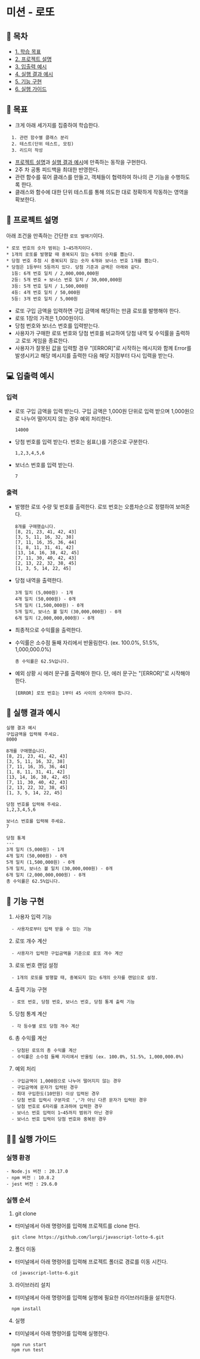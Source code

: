 # 미션 - 로또

## 📕 목차

- [1. 학습 목표](#🎯-학습-목표)
- [2. 프로젝트 설명](#🧾-프로젝트-설명)
- [3. 입출력 예시](#💻-입출력-예시)
- [4. 실행 결과 예시](#🚀-실행-결과-예시)
- [5. 기능 구현](#🔨-기능-구현)
- [6. 실행 가이드](#🏃‍♂️-실행-가이드)

## 🎯 목표

- 크게 아래 세가지를 집중하여 학습한다.

```
  1. 관련 함수별 클래스 분리
  2. 테스트(단위 테스트, 모킹)
  3. 리드미 작성
```

- [프로젝트 설명](#🧾-프로젝트-설명)과 [실행 결과 예시](#🚀-실행-결과-예시)에 만족하는 동작을 구현한다.
- 2주 차 공통 피드백을 최대한 반영한다.
- 관련 함수를 묶어 클래스를 만들고, 객체들이 협력하여 하나의 큰 기능을 수행하도록 한다.
- 클래스와 함수에 대한 단위 테스트를 통해 의도한 대로 정확하게 작동하는 영역을 확보한다.

## 🧾 프로젝트 설명

아래 조건을 만족하는 간단한 `로또 발매기`이다.

```
* 로또 번호의 숫자 범위는 1~45까지이다.
* 1개의 로또를 발행할 때 중복되지 않는 6개의 숫자를 뽑는다.
* 당첨 번호 추첨 시 중복되지 않는 숫자 6개와 보너스 번호 1개를 뽑는다.
* 당첨은 1등부터 5등까지 있다. 당첨 기준과 금액은 아래와 같다.
  1등: 6개 번호 일치 / 2,000,000,000원
  2등: 5개 번호 + 보너스 번호 일치 / 30,000,000원
  3등: 5개 번호 일치 / 1,500,000원
  4등: 4개 번호 일치 / 50,000원
  5등: 3개 번호 일치 / 5,000원
```

- 로또 구입 금액을 입력하면 구입 금액에 해당하는 만큼 로또를 발행해야 한다.
- 로또 1장의 가격은 1,000원이다.
- 당첨 번호와 보너스 번호를 입력받는다.
- 사용자가 구매한 로또 번호와 당첨 번호를 비교하여 당첨 내역 및 수익률을 출력하고 로또 게임을 종료한다.
- 사용자가 잘못된 값을 입력할 경우 "[ERROR]"로 시작하는 메시지와 함께 Error를 발생시키고 해당 메시지를 출력한 다음 해당 지점부터 다시 입력을 받는다.

## 💻 입출력 예시

### 입력

- 로또 구입 금액을 입력 받는다. 구입 금액은 1,000원 단위로 입력 받으며 1,000원으로 나누어 떨어지지 않는 경우 예외 처리한다.

  ```
  14000
  ```

- 당첨 번호를 입력 받는다. 번호는 쉼표(,)를 기준으로 구분한다.

  ```
  1,2,3,4,5,6
  ```

- 보너스 번호를 입력 받는다.

  ```
  7
  ```

### 출력

- 발행한 로또 수량 및 번호를 출력한다. 로또 번호는 오름차순으로 정렬하여 보여준다.

  ```
  8개를 구매했습니다.
  [8, 21, 23, 41, 42, 43]
  [3, 5, 11, 16, 32, 38]
  [7, 11, 16, 35, 36, 44]
  [1, 8, 11, 31, 41, 42]
  [13, 14, 16, 38, 42, 45]
  [7, 11, 30, 40, 42, 43]
  [2, 13, 22, 32, 38, 45]
  [1, 3, 5, 14, 22, 45]
  ```

- 당첨 내역을 출력한다.

  ```
  3개 일치 (5,000원) - 1개
  4개 일치 (50,000원) - 0개
  5개 일치 (1,500,000원) - 0개
  5개 일치, 보너스 볼 일치 (30,000,000원) - 0개
  6개 일치 (2,000,000,000원) - 0개
  ```

- 최종적으로 수익률을 출력한다.
- 수익률은 소수점 둘째 자리에서 반올림한다. (ex. 100.0%, 51.5%, 1,000,000.0%)

  ```
  총 수익률은 62.5%입니다.
  ```

- 예외 상황 시 에러 문구를 출력해야 한다. 단, 에러 문구는 "[ERROR]"로 시작해야 한다.

  ```
  [ERROR] 로또 번호는 1부터 45 사이의 숫자여야 합니다.
  ```

## 🚀 실행 결과 예시

```
실행 결과 예시
구입금액을 입력해 주세요.
8000

8개를 구매했습니다.
[8, 21, 23, 41, 42, 43]
[3, 5, 11, 16, 32, 38]
[7, 11, 16, 35, 36, 44]
[1, 8, 11, 31, 41, 42]
[13, 14, 16, 38, 42, 45]
[7, 11, 30, 40, 42, 43]
[2, 13, 22, 32, 38, 45]
[1, 3, 5, 14, 22, 45]

당첨 번호를 입력해 주세요.
1,2,3,4,5,6

보너스 번호를 입력해 주세요.
7

당첨 통계
---
3개 일치 (5,000원) - 1개
4개 일치 (50,000원) - 0개
5개 일치 (1,500,000원) - 0개
5개 일치, 보너스 볼 일치 (30,000,000원) - 0개
6개 일치 (2,000,000,000원) - 0개
총 수익률은 62.5%입니다.
```

## 🔨 기능 구현

1. 사용자 입력 기능

```
  - 사용자로부터 입력 받을 수 있는 기능
```

2. 로또 개수 계산

```
  - 사용자가 입력한 구입금액을 기준으로 로또 개수 계산
```

3. 로또 번호 랜덤 설정

```
  - 1개의 로또를 발행할 때, 중복되지 않는 6개의 숫자를 랜덤으로 설정.
```

4. 출력 기능 구현

```
  - 로또 번호, 당첨 번호, 보너스 번호, 당첨 통계 출력 기능
```

5. 당첨 통계 계산

```
  - 각 등수별 로또 당첨 개수 계산
```

6. 총 수익률 계산

```
  - 당첨된 로또의 총 수익률 계산
  - 수익률은 소수점 둘째 자리에서 반올림 (ex. 100.0%, 51.5%, 1,000,000.0%)
```

7. 예외 처리

```
  - 구입금액이 1,000원으로 나누어 떨어지지 않는 경우
  - 구입금액에 문자가 입력된 경우
  - 최대 구입한도(10만원) 이상 입력된 경우
  - 당첨 번호 입력시 구분자로 ','가 아닌 다른 문자가 입력된 경우
  - 당첨 번호로 6자리를 초과하여 입력한 경우
  - 보너스 번호 입력이 1~45까지 범위가 아닌 경우
  - 보너스 번호 입력이 당첨 번호와 중복된 경우
```

## 🏃‍♂️ 실행 가이드

### 실행 환경

```
- Node.js 버전 : 20.17.0
- npm 버전 : 10.8.2
- jest 버전 : 29.6.0
```

### 실행 순서

1. git clone

- 터미널에서 아래 명령어를 입력해 프로젝트를 clone 한다.

```
  git clone https://github.com/lurgi/javascript-lotto-6.git
```

2. 폴더 이동

- 터미널에서 아래 명령어를 입력해 프로젝트 폴더로 경로를 이동 시킨다.

```
  cd javascript-lotto-6.git
```

3. 라이브러리 설치

- 터미널에서 아래 명령어를 입력해 실행에 필요한 라이브러리들을 설치한다.

```
  npm install
```

4. 실행

- 터미널에서 아래 명령어를 입력해 실행한다.

```
  npm run start
  npm run test
```
